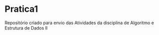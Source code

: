 # Pratica1
Repositório criado para envio das Atividades da disciplina de Algoritmo e Estrutura de Dados II
